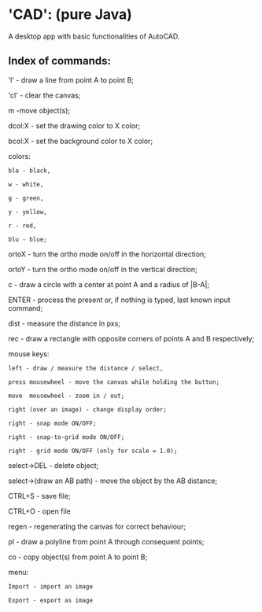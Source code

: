 # 'CAD': (pure Java)

A desktop app with basic functionalities of AutoCAD.

## Index of commands:


'l' - draw a line from point A to point B;

'cl' - clear the canvas;

m -move object(s);

dcol:X - set the drawing color to X color;

bcol:X - set the background color to X color;

colors:

	bla - black,

	w - white,

	g - green,

	y - yellow,

	r - red,

	blu - blue;

ortoX - turn the ortho mode on/off in the horizontal direction;

ortoY - turn the ortho mode on/off in the vertical direction;

c - draw a circle with a center at point A and a radius of |B-A|;

ENTER - process the present or, if nothing is typed, last known input command;

dist - measure the distance in pxs;

rec - draw a rectangle with opposite corners of points A and B respectively;

mouse keys:

	left - draw / measure the distance / select,

	press mousewheel - move the canvas while holding the button;

	move  mousewheel - zoom in / out;

	right (over an image) - change display order;

	right - snap mode ON/OFF;

	right - snap-to-grid mode ON/OFF;

	right - grid mode ON/OFF (only for scale = 1.0);

select->DEL - delete object;

select->(draw an AB path) - move the object by the AB distance;

CTRL+S - save file;

CTRL+O - open file

regen - regenerating the canvas for correct behaviour;

pl - draw a polyline from point A through consequent points;

co - copy object(s) from point A to point B;

menu:

	Import - import an image

	Export - export as image


